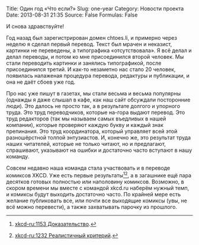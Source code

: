 Title: Один год «Что если?»
Slug: one-year
Category: Новости проекта
Date: 2013-08-31 21:35
Source: False
Formulas: False

И снова здравствуйте!

Год назад был зарегистрирован домен chtoes.li, и примерно через неделю я сделал первый перевод. Текст был мрачен и неказист, картинки не переведены, а типографика «отсутствовала». Я всё делал и делал переводы, и потом ко мне присоединился второй человек. Мы стали переводить картинки и занялись типографикой, после присоединился третий. И как-то незаметно нас стало 20 человек, появилась налаженая процедура перевода, редактуры и публикации, и она не даёт сбоев уже год.

Про нас уже пишут в газетах, мы стали весьма и весьма популярны (однажды я даже слышал в кафе, как наш сайт обсуждали посторонние люди). Это далось не просто так, а в результате долгого и упорного труда. Это труд переводчиков, которые на-гора выдают перевод. Это труд редакторов (так мы называем самых въедливых в нашей компании), которые проверяют каждую букву и каждый знак препинания. Это труд координатора, который управляет всей этой разношёрстной толпой энтузиастов. И, конечно же, это результат труда наших читателей, которые не только читают, но и предлагают, спрашивают, указывают на ошибки и достаточно часто вступают в нашу команду.

Совсем недавно наша команда стала участвовать и в переводе комиксов XKCD. Уже есть первые результаты[^1][^2], а в загашнике ещё пара десятков готовых полностью или наполовину комиксов. Возможно, в скором времени мы вместе с командой xkcd.ru наберём нужный темп, и комиксы будут выходить достаточно часто. По крайней мере есть желание публиковать все, или почти все выходящие комиксы (увы, не всё можно перевести), а также захватывать парочку из прошлого.

[^1]: [xkcd-ru:1153 Доказательство][1].
[^2]: [xkcd-ru:1232 Реалистичный критерий][2].

[1]: http://xkcd.ru/1153/

[2]: http://xkcd.ru/1232/
